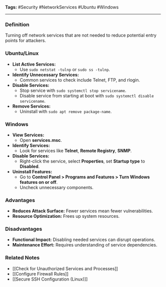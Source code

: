 **Tags:** #Security #NetworkServices #Ubuntu #Windows

---

### **Definition**

Turning off network services that are not needed to reduce potential entry points for attackers.

### **Ubuntu/Linux**

- **List Active Services:**
    - Use `sudo netstat -tulnp` or `sudo ss -tulnp`.
- **Identify Unnecessary Services:**
    - Common services to check include Telnet, FTP, and rlogin.
- **Disable Services:**
    - Stop service with `sudo systemctl stop servicename`.
    - Disable service from starting at boot with `sudo systemctl disable servicename`.
- **Remove Services:**
    - Uninstall with `sudo apt remove package-name`.

### **Windows**

- **View Services:**
    - Open **services.msc**.
- **Identify Services:**
    - Look for services like **Telnet**, **Remote Registry**, **SNMP**.
- **Disable Services:**
    - Right-click the service, select **Properties**, set **Startup type** to **Disabled**.
- **Uninstall Features:**
    - Go to **Control Panel > Programs and Features > Turn Windows features on or off**.
    - Uncheck unnecessary components.

### **Advantages**

- **Reduces Attack Surface:** Fewer services mean fewer vulnerabilities.
- **Resource Optimization:** Frees up system resources.

### **Disadvantages**

- **Functional Impact:** Disabling needed services can disrupt operations.
- **Maintenance Effort:** Requires understanding of service dependencies.

### **Related Notes**

- [[Check for Unauthorized Services and Processes]]
- [[Configure Firewall Rules]]
- [[Secure SSH Configuration (Linux)]]